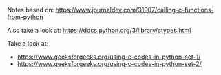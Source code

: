 Notes based on:
https://www.journaldev.com/31907/calling-c-functions-from-python

Also take a look at:
https://docs.python.org/3/library/ctypes.html


Take a look at:
- https://www.geeksforgeeks.org/using-c-codes-in-python-set-1/
- https://www.geeksforgeeks.org/using-c-codes-in-python-set-2/


